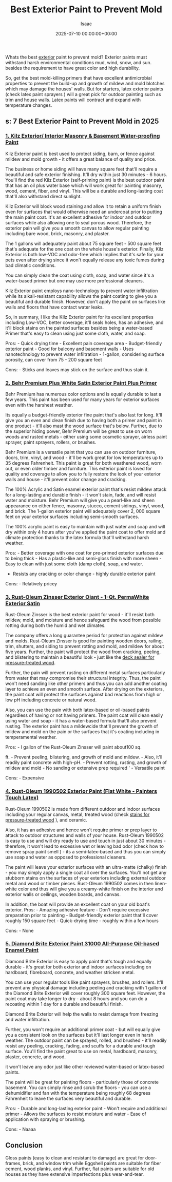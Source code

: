 ﻿---
title: Best Exterior Paint to Prevent Mold
description: Whats the best exterior paint to prevent mold? Exterior paints must withstand harsh environmental conditions mud, wind, snow, and sun.
slug: /best-exterior-paint-to-prevent-mold/
date: 2025-07-10 00:00:00+00:00
lastmod: 2025-07-10 00:00:00+03:00
author: Isaac
categories:
- Paint
tags:
- paint
- best
- exterior
layout: post
---

Whats the best [exterior](https://pestpolicy.com/best-exterior-primer-paint/) paint to prevent mold? Exterior paints must withstand harsh environmental conditions mud, wind, snow, and sun. besides the requirement to have great color and high durability.

So, get the best mold-killing primers that have excellent antimicrobial properties to prevent the build-up and growth of mildew and mold blotches which may damage the houses' walls. But for starters, latex exterior paints (check latex paint sprayers ) will a great pick for outdoor painting such as trim and house walls. Latex paints will contract and expand with temperature changes.

##  s: 7 Best Exterior Paint to Prevent Mold in 2025

###  [1. Kilz Exterior/ Interior Masonry & Basement Water-proofing Paint](https://www.amazon.com/dp/B00B2G97FU/?tag=p-policy-20)

Kilz Exterior paint is best used to protect siding, barn, or fence against mildew and mold growth - it offers a great balance of quality and price.

The business or home siding will have many square feet that'll require a beautiful and safe exterior finishing. It'll dry within just 30 minutes - 6 hours. You'll find the red Kilz Exterior (self-priming paint) is the best outdoor paint that has an oil plus water base which will work great for painting masonry, wood, cement, fiber, and vinyl. This will be a durable and long-lasting coat that'll also withstand direct sunlight.

Kilz Exterior will block wood staining and allow it to retain a uniform finish even for surfaces that would otherwise need an undercoat prior to putting the main paint coat. It's an excellent adhesive for indoor and outdoor surfaces while also allowing one to seal porous wood. Therefore, the exterior pain will give you a smooth canvas to allow regular painting including bare wood, brick, masonry, and plaster.

The 1 gallons will adequately paint about 75 square feet - 500 square feet that's adequate for the one coat on the whole house's exterior. Finally, Kilz Exterior is both low-VOC and odor-free which implies that it's safe for your pets even after drying since it won't equally release any toxic fumes during bad climatic conditions.

You can simply clean the coat using cloth, soap, and water since it's a water-based primer but one may use more professional cleaners.

Kilz Exterior paint employs nano-technology to prevent water infiltration while its alkali-resistant capability allows the paint coating to give you a beautiful and durable finish. However, don't apply the paint on surfaces like walls and floors that have contact water leaks.

So, in summary, I like the Kilz Exterior paint for its excellent properties including Low-VOC, better coverage, it'll seals holes, has an adhesive, and it'll block stains on the painted surfaces besides being a water-based Primer that's easy to clean using just some cloth, water, and soap.

Pros: - Quick drying time - Excellent pain coverage area - Budget-friendly exterior paint - Good for balcony and basement walls - Uses nanotechnology to prevent water infiltration - 1-gallon, considering surface porosity, can cover from 75 - 200 square feet

Cons: - Sticks and leaves may stick on the surface and thus stain it.

###  [2. Behr Premium Plus White Satin Exterior Paint Plus Primer](https://www.amazon.com/dp/B00MZ8PDMU/?tag=p-policy-20)

Behr Premium has numerous color options and is equally durable to last a few years. This paint has been used for many years for exterior surfaces even with the harshest weather.

Its equally a budget-friendly exterior fine paint that's also last for long. It'll give you an even and clean finish due to having both a primer and paint in one product - it'll also mast the wood surface that's below. Further, due to the superior hiding power, Behr Premium will be great to use on worn woods and rusted metals - either using some cosmetic sprayer, airless paint sprayer, paint sprayers, rollers, or brushes.

Behr Premium is a versatile paint that you can use on outdoor furniture, doors, trim, vinyl, and wood - it'll be work great for low temperatures up to 35 degrees Fahrenheit. This paint is great for both weathered wood, worn out, or even older timber and furniture. This exterior paint is loved for quality and coverage to allow you to fully restore the look of your exterior walls and house - it'll prevent color change and cracking.

The 100% Acrylic and Satin enamel exterior paint that's resist mildew attack for a long-lasting and durable finish - it won't stain, fade, and will resist water and moisture. Behr Premium will give you a pearl-like and sheen appearance on either fence, masonry, stucco, cement sidings, vinyl, wood, and brick. The 1-gallon exterior paint will adequately cover 2, 000 square feet on your exterior surfaces including semi-smooth surfaces.

The 100% acrylic paint is easy to maintain with just water and soap and will dry within only 4 hours after you've applied the paint coat to offer mold and climate protection thanks to the latex formula that'll withstand harsh weather.

Pros: - Better coverage with one coat for pre-primed exterior surfaces due to being thick - Has a plastic-like and semi-gloss finish with more sheen - Easy to clean with just some cloth (damp cloth), soap, and water.

- Resists any cracking or color change - highly durable exterior paint

Cons: - Relatively pricey

###  [3. Rust-Oleum Zinsser Exterior Oiant - 1-Qt. PermaWhite Exterior Satin](https://www.amazon.com/dp/B000H5VKBQ/?tag=p-policy-20)

Rust-Oleum Zinsser is the best exterior paint for wood - it'll resist both mildew, mold, and moisture and hence safeguard the wood from possible rotting during both the humid and wet climates.

The company offers a long guarantee period for protection against mildew and molds. Rust-Oleum Zinsser is good for painting wooden doors, railing, trim, shutters, and siding to prevent rotting and mold, and mildew for about five years. Further, the paint will protect the wood from cracking, peeling, and blistering to maintain a beautiful look - just like the [deck sealer for pressure-treated wood](https://pestpolicy.com/best-deck-sealer-for-pressure-treated-wood/).

Further, the pain will prevent rusting on different metal surfaces particularly from water that may compromise their structural integrity. Thus, the paint won't need sanding like other primers and thus you can add another coating layer to achieve an even and smooth surface. After drying on the exteriors, the paint coat will protect the surfaces against bad reactions from high or low pH including concrete or natural wood.

Also, you can use the pain with both latex-based or oil-based paints regardless of having or not having primers. The paint coat will clean easily using water and soap - it has a water-based formula that'll also prevent rusting. The exterior paint has a mildewcide that'll prevent the growth of mildew and mold on the pain or the surfaces that it's coating including in temperamental weather.

Pros: - I gallon of the Rust-Oleum Zinsser will paint about100 sq.

ft. - Prevent peeling, blistering, and growth of mold and mildew. - Also, it'll readily paint concrete with high-pH. - Prevent rotting, rusting, and growth of mildew and mold - No sanding or extensive prep required ' - Versatile paint

Cons: - Expensive

###  [4. Rust-Oleum 1990502 Exterior Paint (Flat White - Painters Touch Latex)](https://www.amazon.com/dp/B000H5VKBQ/?tag=p-policy-20)

Rust-Oleum 1990502 is made from different outdoor and indoor surfaces including your regular canvas, metal, treated wood (check [stains for pressure-treated wood](https://pestpolicy.com/best-deck-stain-for-pressure-treated-wood/) ), and ceramic.

Also, it has an adhesive and hence won't require primer or prep layer to attack to outdoor structures and walls of your house. Rust-Oleum 1990502 is easy to use and will dry ready to use and touch in just about 30 minutes - therefore, it won't lead to excessive wet or leaving bad odor (check how to remove spray paint smell ) - its a semi-latex-based and thus you can simply use soap and water as opposed to professional cleaners.

The paint will leave your exterior surfaces with an ultra-matte (chalky) finish - you may simply apply a single coat all over the surfaces. You'll not get any stubborn stains on the surfaces of your exteriors including external outdoor metal and wood or timber pieces. Rust-Oleum 1990502 comes in then linen-white color and thus will give you a creamy-white finish on the interior and exterior walls or ceilings, wooden boards, and canvas.

In addition, the boat will provide an excellent coat on your old boat's exterior. Pros: - Amazing adhesive feature - Don't require excessive preparation prior to painting - Budget-friendly exterior paint that'll cover roughly 150 square feet - Quick-drying time - roughly within a few hours

Cons: - None

###  [5. Diamond Brite Exterior Paint 31000 All-Purpose Oil-based Enamel Paint](https://www.amazon.com/dp/B00AENE0JK/?tag=p-policy-20)

Diamond Brite Exterior is easy to apply paint that's tough and equally durable - it's great for both exterior and indoor surfaces including on hardboard, fibreboard, concrete, and weather stricken metal.

You can use your regular tools like paint sprayers, brushes, and rollers. It'll prevent any physical damage including peeling and cracking with 1 gallon of the Diamond Brite Exterior will cover roughly 300 square feet. However, the paint coat may take longer to dry - about 8 hours and you can do a recoating within 1 day for a durable and beautiful finish.

Diamond Brite Exterior will help the walls to resist damage from freezing and water infiltration.

Further, you won't require an additional primer coat - but will equally give you a consistent look on the surfaces but it'll last longer even in harsh weather. The outdoor paint can be sprayed, rolled, and brushed - it'll readily resist any peeling, cracking, fading, and scuffs for a durable and tough surface. You'll find the paint great to use on metal, hardboard, masonry, plaster, concrete, and wood.

it won't leave any odor just like other reviewed water-based or latex-based paints.

The paint will be great for painting floors - particularly those of concrete basement. You can simply rinse and scrub the floors - you can use a dehumidifier and fan with the temperature being roughly 68 degrees Fahrenheit to leave the surfaces very beautiful and durable.

Pros: - Durable and long-lasting exterior paint - Won't require and additional primer - Allows the surfaces to resist moisture and water - Ease of application with spraying or brushing.

Cons: - Naaaa

##  Conclusion

Gloss paints (easy to clean and resistant to damage) are great for door-frames, brick, and window trim while Eggshell paints are suitable for fiber cement, wood planks, and vinyl. Further, flat paints are suitable for old houses as they have extensive imperfections plus wear-and-tear.

